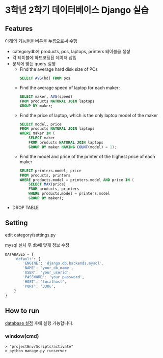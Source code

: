 # 3학년 2학기 데이터베이스 Django 실습

## Features
아래의 기능들을 버튼을 누름으로써 수행
* categorydb에 products, pcs, laptops, printers 테이블을 생성
* 각 테이블에 하드코딩된 데이터 삽입
* 문제에 맞는 query 실행
    * Find the average hard disk size of PCs
        ```sql
        SELECT AVG(hd) FROM pcs
        ```
    * Find the average speed of laptop for each maker;
        ```sql
        SELECT maker, AVG(speed)
        FROM products NATURAL JOIN laptops
        GROUP BY maker;
        ```
    * Find the price of laptop, which is the only laptop model of the maker
        ```sql
        SELECT model, price
        FROM products NATURAL JOIN laptops
        WHERE maker IN (
            SELECT maker
            FROM products NATURAL JOIN laptops
            GROUP BY maker HAVING COUNT(model) = 1);
        ```
    * Find the model and price of the printer of the highest price of each maker
        ```sql
        SELECT printers.model, price
        FROM products, printers
        WHERE products.model = printers.model AND price IN (
            SELECT MAX(price)
            FROM products, printers
            WHERE products.model = printers.model
            GROUP BY maker);
        ```
* DROP TABLE

## Setting
edit category/settings.py

mysql 설치 후 db에 맞게 정보 수정
```python
DATABASES = {
    'default': {
        'ENGINE': 'django.db.backends.mysql',
        'NAME': 'your_db_name',
        'USER': 'your_userid',
        'PASSWORD': 'your_password',
        'HOST': 'localhost',
        'PORT': '3306',
    }
}
```

## How to run
[database 설정](#setting) 후에 실행 가능합니다.

### window(cmd)
```
> "projectEnv/Scripts/activate"
> python manage.py runserver
```